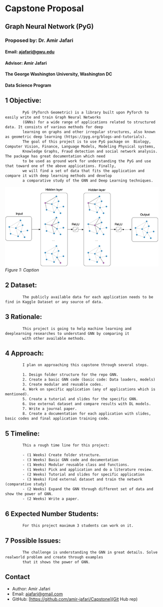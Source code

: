 
# Capstone Proposal
## Graph Neural Network (PyG)
### Proposed by: Dr. Amir Jafari
#### Email: ajafari@gwu.edu
#### Advisor: Amir Jafari
#### The George Washington University, Washington DC  
#### Data Science Program


## 1 Objective:  
 
            PyG (PyTorch Geometric) is a library built upon PyTorch to easily write and train Graph Neural Networks 
            (GNNs) for a wide range of applications related to structured data. It consists of various methods for deep
            learning on graphs and other irregular structures, also known as geometric deep learning (https://pyg.org/blogs-and-tutorials). 
            The goal of this project is to use PyG package on  Biology, Computer Vision, Finance, Language Models, Modeling Physical systems,
            Knowledge Graphs, Fraud detection and social network analysis. The package has great documentation which need
            to be used as ground work for understanding the PyG and use that toward one of the above applications. Finally, 
            we will find a set of data that fits the application and compare it with deep learning methods and develop
            a comparative study of the GNN and Deep Learning techniques.
            

![Figure 1: Example figure](2025_Spring_2.png)
*Figure 1: Caption*

## 2 Dataset:  

            The publicly available data for each application needs to be find in Kaggle Dataset or any source of data.
            

## 3 Rationale:  

            This project is going to help machine learning and deeplearning researches to understand GNN by comparing it
            with other available methods. 

            

## 4 Approach:  

            I plan on approaching this capstone through several steps.  
            
            1. Design folder structure for the repo GNN.
            2. Create a basic GNN code (basic code: Data loaders, models)
            3. Create modular and reusable codes. 
            4. Work on specific application (any of applications which is mentioned).
            5. Create a tutorial and slides for the specific GNN.
            6. Use external dataset and compare results with DL models.
            7. Write a journal paper.
            8. Create a documentation for each application with slides, basic codes and final application training code.
            

## 5 Timeline:  

            This a rough time line for this project:  
            
            - (1 Weeks) Create folder structure.  
            - (3 Weeks) Basic GNN code and documentation 
            - (1 Weeks) Modular reusable class and functions.  
            - (1 Weeks) Pick and application and do a literature review.
            - (2 Weeks) Tutorial and slides for specific application
            - (3 Weeks) Find external dataset and train the network (comparative study)
            - (2 Weeks) Expand the GNN through different set of data and show the power of GNN.
            - (2 Weeks) Write a paper.
            


## 6 Expected Number Students:  

            For this project maximum 3 students can work on it.  
            

## 7 Possible Issues:  

            The challenge is understanding the GNN in great details. Solve realworld problem and create through examples
            that it shows the power of GNN. 
            


## Contact
- Author: Amir Jafari
- Email: [ajafari@gmail.com](Eamil)
- GitHub: [https://github.com/amir-jafari/Capstone](Git Hub rep)
